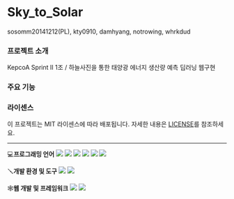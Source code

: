 # Sky_to_Solar

sosomm20141212(PL), kty0910, damhyang, notrowing, whrkdud

### 프로젝트 소개
KepcoA Sprint II 1조 / 하늘사진을 통한 태양광 에너지 생산량 예측 딥러닝 웹구현

### 주요 기능


### 라이센스
이 프로젝트는 MIT 라이센스에 따라 배포됩니다. 자세한 내용은 [LICENSE](LICENSE)를 참조하세요.

---

💻**프로그래밍 언어**
<img src="https://img.shields.io/badge/python-3776AB?style=for-the-badge&logo=python&logoColor=white">
<img src="https://img.shields.io/badge/java-007396?style=for-the-badge&logo=openjdk&logoColor=white">
<img src="https://img.shields.io/badge/html5-E34F26?style=for-the-badge&logo=html5&logoColor=white">
<img src="https://img.shields.io/badge/css3-1572B6?style=for-the-badge&logo=css3&logoColor=white">
<img src="https://img.shields.io/badge/javascript-F7DF1E?style=for-the-badge&logo=javascript&logoColor=white">
<img src="https://img.shields.io/badge/jupyter-%23FA0F00.svg?style=for-the-badge&logo=jupyter&logoColor=white">

🪛**개발 환경 및 도구**
<img src="https://img.shields.io/badge/visualstudiocode-007ACC?style=for-the-badge&logo=visualstudiocode&logoColor=white">
<img src="https://img.shields.io/badge/Anaconda-%2344A833.svg?style=for-the-badge&logo=anaconda&logoColor=white">

🕸️**웹 개발 및 프레임워크**
<img src="https://img.shields.io/badge/springboot-6DB33F?style=for-the-badge&logo=springboot&logoColor=white">
<img src="https://img.shields.io/badge/react-61DAFB?style=for-the-badge&logo=react&logoColor=white">
